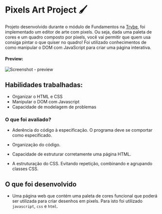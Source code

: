 # Pixels Art Project 🖌️

Projeto desenvolvido durante o módulo de Fundamentos na [Trybe](https://www.betrybe.com/),
foi implementado um editor de arte com pixels. Ou seja, dada uma paleta de cores e um quadro composto por pixels, você vai permitir que quem usa consiga pintar o que quiser no quadro!
Foi utilizado conhecimentos de como manipular o DOM com JavaScript para criar uma página interativa.

#### Preview:

![Screenshot - preview](./pixels_art.gif)

## Habilidades trabalhadas:

- Organizar o HTML e CSS
- Manipular o DOM com Javascript
- Capacidade de modelagem de problemas

### O que foi avaliado?

- Aderência do código à especificação. O programa deve se comportar como especificado.

- Organização do código.

- Capacidade de estruturar corretamente uma página HTML.

- A estruturação do CSS. Evitando repetição, combinando e agrupando classes CSS.

## O que foi desenvolvido

- Uma página web que contém uma paleta de cores funcional que poderá ser utilizada para criar desenhos em pixels. Para isto foi utilizado `javascript`, `css` e `html`.
